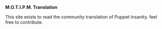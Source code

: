 **M.O.T.I.P.M. Translation**

This site exists to read the community translation of Puppet Insanity.
feel free to contribute.

